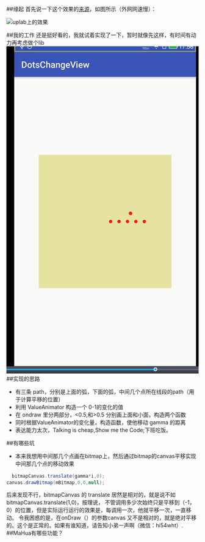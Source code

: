 
##缘起
首先说一下这个效果的[来源](https://material.uplabs.com/posts/dots-preloader)，如图所示（外网网速慢）：

![uplab上的效果](https://assets.materialup.com/uploads/1df992f1-6702-42d7-bbe1-b1b5b1e9872f/preview.gif)

##我的工作
还是挺好看的，我就试着实现了一下，暂时就像先这样，有时间有动力再考虑做个lib
![screenshot](https://github.com/wtus/DotsChangeView/blob/master/screenshot.gif)
##实现的思路
* 有三条 path，分别是上面的弧，下面的弧，中间几个点所在线段的path（用于计算平移的位置）
* 利用 ValueAnimator 构造一个 0-1的变化的值
* 在 ondraw 里分两部分，<0.5,和>0.5 分别画上面和小面，构造两个函数
* 同时根据ValueAnimator的变化量，构造函数，使他移动 gamma 的距离
* 表达能力太次，Talking is cheap,Show me the Code;下班吃饭。

##有哪些坑
* 本来我想用中间那几个点画在bitmap上，然后通过bitmap的canvas平移实现中间那几个点的移动效果
```java
  bitmapCanvas.translate(gamma*i,0);
canvas.drawBitmap(mBitmap,0,0,null);
```
后来发现不行，bitmapCanvas 的 translate 居然是相对的，就是说不如 bitmapCanvas.translate(1,0)，按理说，
不管调用多少次始终只是平移到（-1，0）的位置，但是实际运行运行的效果是，每调用一次，他就平移一次，一直移动。
令我困惑的是，在onDraw（）的参数canvas 又不是相对的，就是绝对平移的。这个是正常的。如果有谁知道，请告知小弟一声啊（微信：hi54wht）.
##MaHua有哪些功能？
